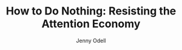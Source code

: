---
title: "How to Do Nothing: Resisting the Attention Economy"
author: "Jenny Odell"
isbn: "1612197493"
isbn13: "9781612197494"
rating: "0"
publisher: "Melville House"
pages: "225"
publishYear: "2019"
read: ""
goodreads_id: "42771901"
---